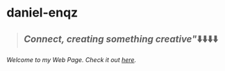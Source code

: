 # daniel-enqz
>## _**Connect, creating something creative"**_⬇️⬇️⬇️⬇️
###### _*Welcome to my Web Page. Check it out [here](https://daniel-enqzm.github.io/daniel-enqz/).*_
